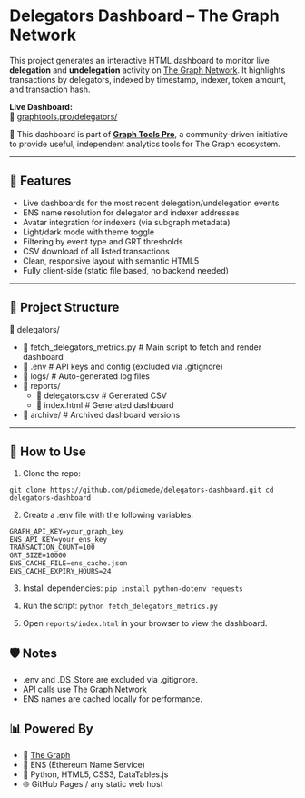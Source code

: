 # Delegators Dashboard – The Graph Network
This project generates an interactive HTML dashboard to monitor live **delegation** and **undelegation** activity on [The Graph Network](https://thegraph.com/). 
It highlights transactions by delegators, indexed by timestamp, indexer, token amount, and transaction hash.

**Live Dashboard:**  
🔗 [graphtools.pro/delegators/](https://graphtools.pro/delegators/)

🧪 This dashboard is part of [**Graph Tools Pro**](https://graphtools.pro), a community-driven initiative to provide useful, independent analytics tools for The Graph ecosystem.

---

## 📌 Features

- Live dashboards for the most recent delegation/undelegation events
- ENS name resolution for delegator and indexer addresses
- Avatar integration for indexers (via subgraph metadata)
- Light/dark mode with theme toggle
- Filtering by event type and GRT thresholds
- CSV download of all listed transactions
- Clean, responsive layout with semantic HTML5
- Fully client-side (static file based, no backend needed)

---

## 📂 Project Structure
📁 delegators/
- 📜 fetch_delegators_metrics.py        # Main script to fetch and render dashboard
- 📜 .env                               # API keys and config (excluded via .gitignore)
- 📂 logs/                              # Auto-generated log files
- 📂 reports/
  - 📜 delegators.csv                  # Generated CSV
  - 📜 index.html                      # Generated dashboard
- 📂 archive/                          # Archived dashboard versions
---

## 🚀 How to Use

1. Clone the repo:

`
git clone https://github.com/pdiomede/delegators-dashboard.git
cd delegators-dashboard
`

2.	Create a .env file with the following variables:
```
GRAPH_API_KEY=your_graph_key
ENS_API_KEY=your_ens_key
TRANSACTION_COUNT=100
GRT_SIZE=10000
ENS_CACHE_FILE=ens_cache.json
ENS_CACHE_EXPIRY_HOURS=24
```

3.	Install dependencies:
`pip install python-dotenv requests`

4.	Run the script:
`python fetch_delegators_metrics.py`

5.	Open `reports/index.html` in your browser to view the dashboard.

## 🛡️ Notes
- .env and .DS_Store are excluded via .gitignore.
- API calls use The Graph Network
- ENS names are cached locally for performance.

## 📊 Powered By
- 🧠 [The Graph](https://thegraph.com)
- 📛 ENS (Ethereum Name Service)
- 🧩 Python, HTML5, CSS3, DataTables.js
- 🌐 GitHub Pages / any static web host
